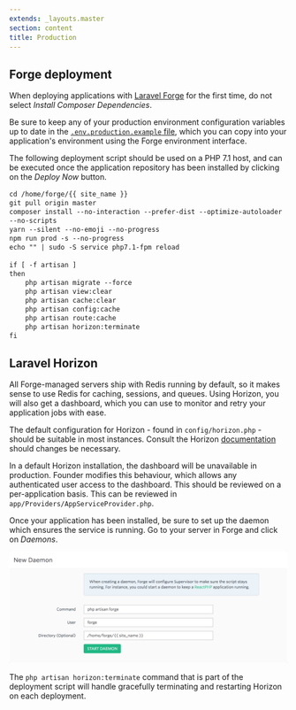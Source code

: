 ```yaml
---
extends: _layouts.master
section: content
title: Production
---
```


## Forge deployment

When deploying applications with [Laravel Forge](https://forge.laravel.com) for the first time, do not select *Install Composer Dependencies*.

Be sure to keep any of your production environment configuration variables up to date in the [`.env.production.example` file](https://github.com/michaeldyrynda/founder/blob/master/.env.production.example), which you can copy into your application's environment using the Forge environment interface.

The following deployment script should be used on a PHP 7.1 host, and can be executed once the application repository has been installed by clicking on the *Deploy Now* button.

```
cd /home/forge/{{ site_name }}
git pull origin master
composer install --no-interaction --prefer-dist --optimize-autoloader --no-scripts
yarn --silent --no-emoji --no-progress
npm run prod -s --no-progress
echo "" | sudo -S service php7.1-fpm reload

if [ -f artisan ]
then
    php artisan migrate --force
    php artisan view:clear
    php artisan cache:clear
    php artisan config:cache
    php artisan route:cache
    php artisan horizon:terminate
fi
```

## Laravel Horizon

All Forge-managed servers ship with Redis running by default, so it makes sense to use Redis for caching, sessions, and queues. Using Horizon, you will also get a dashboard, which you can use to monitor and retry your application jobs with ease.

The default configuration for Horizon - found in `config/horizon.php` - should be suitable in most instances. Consult the Horizon [documentation](https://laravel.com/docs/5.5/horizon) should changes be necessary.

In a default Horizon installation, the dashboard will be unavailable in production. Founder modifies this behaviour, which allows any authenticated user access to the dashboard. This should be reviewed on a per-application basis. This can be reviewed in `app/Providers/AppServiceProvider.php`.

Once your application has been installed, be sure to set up the daemon which ensures the service is running. Go to your server in Forge and click on *Daemons*.

<img src="/images/horizon-config.png" class="mx-auto" alt="Horizon daemon config">

The `php artisan horizon:terminate` command that is part of the deployment script will handle gracefully terminating and restarting Horizon on each deployment.

